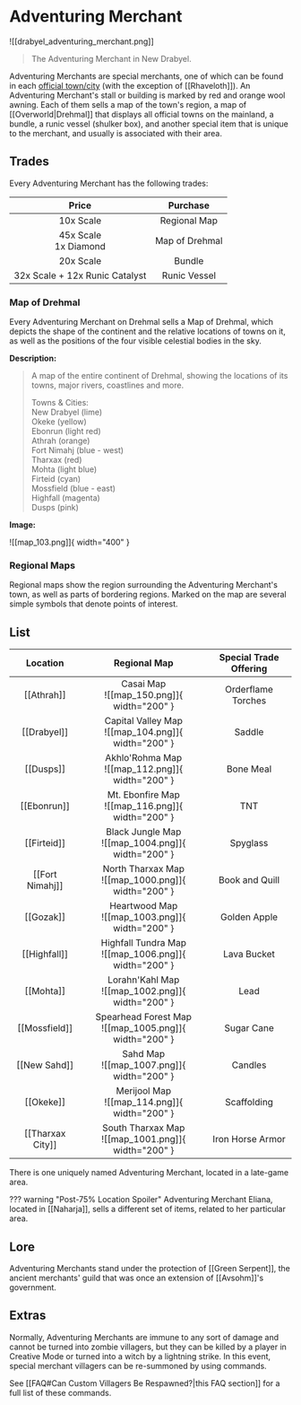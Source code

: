 # Adventuring Merchant

![[drabyel_adventuring_merchant.png]]
> The Adventuring Merchant in New Drabyel.

Adventuring Merchants are special merchants, one of which can be found in each [official town/city](/World/Official_Towns/) (with the exception of [[Rhaveloth]]). An Adventuring Merchant's stall or building is marked by red and orange wool awning. Each of them sells a map of the town's region, a map of [[Overworld|Drehmal]] that displays all official towns on the mainland, a bundle, a runic vessel (shulker box), and another special item that is unique to the merchant, and usually is associated with their area.

## Trades

Every Adventuring Merchant has the following trades:

| Price | Purchase |
|:---------:|:----------------------:|
| 10x Scale | Regional Map |
| 45x Scale <br>1x Diamond | Map of Drehmal |
| 20x Scale | Bundle |
| 32x Scale + 12x Runic Catalyst | Runic Vessel |

### Map of Drehmal

Every Adventuring Merchant on Drehmal sells a Map of Drehmal, which depicts the shape of the continent and the relative locations of towns on it, as well as the positions of the four visible celestial bodies in the sky.

**Description:**
> A map of the entire continent of Drehmal, showing the locations of its towns, major rivers, coastlines and more.
>
> Towns & Cities:<br>
> New Drabyel (lime) <br>
> Okeke (yellow) <br>
> Ebonrun (light red)<br>
> Athrah (orange)<br>
> Fort Nimahj (blue - west)<br>
> Tharxax (red)<br>
> Mohta (light blue)<br>
> Firteid (cyan)<br>
> Mossfield (blue - east)<br>
> Highfall (magenta)<br>
> Dusps (pink)

**Image:**

![[map_103.png]]{ width="400" }

### Regional Maps

Regional maps show the region surrounding the Adventuring Merchant's town, as well as parts of bordering regions. Marked on the map are several simple symbols that denote points of interest.

## List

|   Location   | Regional Map | Special Trade Offering |
|:------------:|:------------:|:-------------:|
| [[Athrah]]   | Casai Map <br> ![[map_150.png]]{ width="200" } | Orderflame Torches |
| [[Drabyel]]  | Capital Valley Map <br> ![[map_104.png]]{ width="200" } | Saddle |
| [[Dusps]]    | Akhlo'Rohma Map <br> ![[map_112.png]]{ width="200" } | Bone Meal |
| [[Ebonrun]]  | Mt. Ebonfire Map <br> ![[map_116.png]]{ width="200" } | TNT |
| [[Firteid]]  | Black Jungle Map <br> ![[map_1004.png]]{ width="200" } | Spyglass |
| [[Fort Nimahj]] | North Tharxax Map <br> ![[map_1000.png]]{ width="200" } | Book and Quill |
| [[Gozak]]    | Heartwood Map <br> ![[map_1003.png]]{ width="200" } | Golden Apple |
| [[Highfall]] | Highfall Tundra Map <br> ![[map_1006.png]]{ width="200" } | Lava Bucket |
| [[Mohta]]    | Lorahn'Kahl Map <br> ![[map_1002.png]]{ width="200" } | Lead |
| [[Mossfield]] | Spearhead Forest Map <br> ![[map_1005.png]]{ width="200" } | Sugar Cane |
| [[New Sahd]] | Sahd Map <br> ![[map_1007.png]]{ width="200" } | Candles |
| [[Okeke]]    | Merijool Map <br> ![[map_114.png]]{ width="200" } | Scaffolding |
| [[Tharxax City]] | South Tharxax Map <br> ![[map_1001.png]]{ width="200" } | Iron Horse Armor |

There is one uniquely named Adventuring Merchant, located in a late-game area.

??? warning "Post-75% Location Spoiler"
    Adventuring Merchant Eliana, located in [[Naharja]], sells a different set of items, related to her particular area.

## Lore

Adventuring Merchants stand under the protection of [[Green Serpent]], the ancient merchants' guild that was once an extension of [[Avsohm]]'s government.

## Extras

Normally, Adventuring Merchants are immune to any sort of damage and cannot be turned into zombie villagers, but they can be killed by a player in Creative Mode or turned into a witch by a lightning strike. In this event, special merchant villagers can be re-summoned by using commands.

See [[FAQ#Can Custom Villagers Be Respawned?|this FAQ section]] for a full list of these commands.

